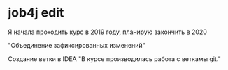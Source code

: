 # job4j edit
Я начала проходить курс в 2019 году, планирую закончить в 2020

 "Объединение зафиксированных изменений"

Создание ветки в IDEA
 "В курсе производилась работа с веткамы git."

